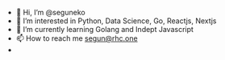 - 👋 Hi, I’m @seguneko
- 👀 I’m interested in Python, Data Science, Go, Reactjs, Nextjs
- 🌱 I’m currently learning Golang and Indept Javascript
- 📫 How to reach me segun@rhc.one
- 

<!---
seguneko/seguneko is a ✨ special ✨ repository because its `README.md` (this file) appears on your GitHub profile.
You can click the Preview link to take a look at your changes.
--->
